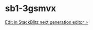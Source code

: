 # sb1-3gsmvx

[Edit in StackBlitz next generation editor ⚡️](https://stackblitz.com/~/github.com/thedelph/sb1-3gsmvx)